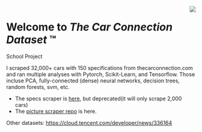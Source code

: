 <img src=https://www.globenewswire.com/news-release/logo/491781/0/491781.png align=right img>

# Welcome to _The Car Connection Dataset_ :tm:
School Project

I scraped 32,000+ cars with 150 specifications from thecarconnection.com and ran multiple analyses with Pytorch, Scikit-Learn, and Tensorflow. Those incluse PCA, fully-connected (dense) neural networks, decision trees, random forests, svm, etc.

- The specs scraper is [here](https://github.com/nicolas-gervais/predicting-car-price-from-scraped-data/blob/master/scraping), but deprecated(it will only scrape 2,000 cars)
- The [picture scraper repo](https://github.com/nicolas-gervais/predicting-car-price-from-scraped-data/tree/master/picture-scraper) is here. 


Other datasets: https://cloud.tencent.com/developer/news/336164
